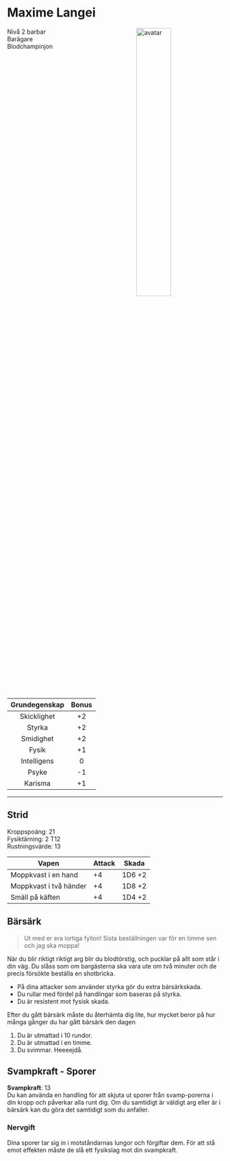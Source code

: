 # Maxime Langei
<img src="https://mushroomobserver.nyc3.digitaloceanspaces.com/orig/231468.jpg"
alt="avatar"
width="40%"
style="float:right"/>

Nivå 2 barbar  
Barägare  
Blodchampinjon

| Grundegenskap | Bonus |
|:-:|:-:|
| Skicklighet | +2 |
| Styrka | +2 |
| Smidighet | +2 |
| Fysik | +1 |
| Intelligens | 0 |
| Psyke | -1 |
| Karisma | +1 |

---
## Strid
Kroppspoäng: 21  
Fysiktärning: 2 T12  
Rustningsvärde: 13  

| Vapen | Attack | Skada  |
| --- | ---  | --- |
| Moppkvast i en hand | +4 | 1D6 +2 |
| Moppkvast i två händer | +4 | 1D8 +2 |
| Smäll på käften | +4 | 1D4 +2 |

## Bärsärk
> Ut med er era lortiga fyllon! Sista beställningen var för en timme sen och jag ska moppa!  

När du blir riktigt riktigt arg blir du blodtörstig, och pucklar på allt som står i din väg. Du slåss som om bargästerna ska vara ute om två minuter och de precis försökte beställa en shotbricka.

* På dina attacker som använder styrka gör du extra bärsärkskada.
* Du rullar med fördel på handlingar som baseras på styrka.
* Du är resistent mot fysisk skada.

Efter du gått bärsärk måste du återhämta dig lite, hur mycket beror på hur många gånger du har gått bärsärk den dagen 
1. Du är utmattad i 10 rundor.
2. Du är utmattad i en timme.
3. Du svimmar. Heeeejdå.

## Svampkraft - Sporer
**Svampkraft**: 13  
Du kan använda en handling för att skjuta ut sporer från svamp-porerna i din kropp och påverkar alla runt dig.
Om du samtidigt är väldigt arg eller är i bärsärk kan du göra det samtidigt som du anfaller.

### Nervgift
Dina sporer tar sig in i motståndarnas lungor och förgiftar dem. För att stå emot effekten måste de slå ett fysikslag mot din svampkraft.